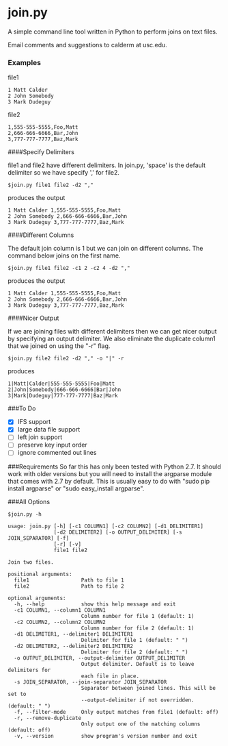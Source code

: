 join.py
=======

A simple command line tool written in Python to perform joins on text files.

Email comments and suggestions to calderm at usc.edu.

### Examples

file1
```
1 Matt Calder
2 John Somebody
3 Mark Dudeguy
```

file2
```
1,555-555-5555,Foo,Matt
2,666-666-6666,Bar,John
3,777-777-7777,Baz,Mark
```

####Specify Delimiters

file1 and file2 have different delimiters. In join.py, 'space' is the default delimiter so we have specify ',' for file2.
```
$join.py file1 file2 -d2 ","
```
produces the output

```
1 Matt Calder 1,555-555-5555,Foo,Matt
2 John Somebody 2,666-666-6666,Bar,John
3 Mark Dudeguy 3,777-777-7777,Baz,Mark
```

####Different Columns

The default join column is 1 but we can join on different columns. The command below joins on the first name.

```
$join.py file1 file2 -c1 2 -c2 4 -d2 ","
```
produces the output

```
1 Matt Calder 1,555-555-5555,Foo,Matt
2 John Somebody 2,666-666-6666,Bar,John
3 Mark Dudeguy 3,777-777-7777,Baz,Mark
```

####Nicer Output

If we are joining files with different delimiters then we can get nicer output by specifying an output delimiter. We also eliminate the duplicate column1 that we joined on using the "-r" flag.

```
$join.py file2 file2 -d2 "," -o "|" -r
```
produces

```
1|Matt|Calder|555-555-5555|Foo|Matt
2|John|Somebody|666-666-6666|Bar|John
3|Mark|Dudeguy|777-777-7777|Baz|Mark
```

###To Do
- [x] IFS support
- [x] large data file support
- [ ] left join support
- [ ] preserve key input order
- [ ] ignore commented out lines

###Requirements
So far this has only been tested with Python 2.7. It should work with older versions but you will need to install the argparse module that comes with 2.7 by default. This is usually easy to do with "sudo pip install argparse" or "sudo easy_install argparse".


###All Options
```
$join.py -h
```

```
usage: join.py [-h] [-c1 COLUMN1] [-c2 COLUMN2] [-d1 DELIMITER1]
               [-d2 DELIMITER2] [-o OUTPUT_DELIMITER] [-s JOIN_SEPARATOR] [-f]
               [-r] [-v]
               file1 file2

Join two files.

positional arguments:
  file1                 Path to file 1
  file2                 Path to file 2

optional arguments:
  -h, --help            show this help message and exit
  -c1 COLUMN1, --column1 COLUMN1
                        Column number for file 1 (default: 1)
  -c2 COLUMN2, --column2 COLUMN2
                        Column number for file 2 (default: 1)
  -d1 DELIMITER1, --delimiter1 DELIMITER1
                        Delimiter for file 1 (default: " ")
  -d2 DELIMITER2, --delimiter2 DELIMITER2
                        Delimiter for file 2 (default: " ")
  -o OUTPUT_DELIMITER, --output-delimiter OUTPUT_DELIMITER
                        Output delimiter. Default is to leave delimiters for
                        each file in place.
  -s JOIN_SEPARATOR, --join-separator JOIN_SEPARATOR
                        Separator between joined lines. This will be set to
                        --output-delimiter if not overridden. (default: " ")
  -f, --filter-mode     Only output matches from file1 (default: off)
  -r, --remove-duplicate
                        Only output one of the matching columns (default: off)
  -v, --version         show program's version number and exit
```
